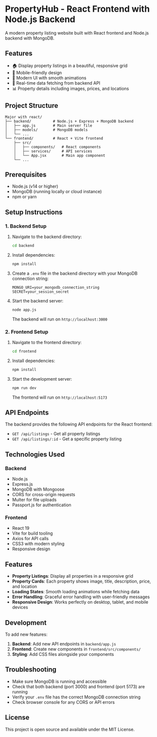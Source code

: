 # PropertyHub - React Frontend with Node.js Backend

A modern property listing website built with React frontend and Node.js backend with MongoDB.

## Features

- 🏠 Display property listings in a beautiful, responsive grid
- 📱 Mobile-friendly design
- 🎨 Modern UI with smooth animations
- 🔄 Real-time data fetching from backend API
- 📊 Property details including images, prices, and locations

## Project Structure

```
Major with react/
├── backend/          # Node.js + Express + MongoDB backend
│   ├── app.js        # Main server file
│   ├── models/       # MongoDB models
│   └── ...
└── frontend/         # React + Vite frontend
    ├── src/
    │   ├── components/   # React components
    │   ├── services/     # API services
    │   └── App.jsx       # Main app component
    └── ...
```

## Prerequisites

- Node.js (v14 or higher)
- MongoDB (running locally or cloud instance)
- npm or yarn

## Setup Instructions

### 1. Backend Setup

1. Navigate to the backend directory:
   ```bash
   cd backend
   ```

2. Install dependencies:
   ```bash
   npm install
   ```

3. Create a `.env` file in the backend directory with your MongoDB connection string:
   ```
   MONGO_URI=your_mongodb_connection_string
   SECRET=your_session_secret
   ```

4. Start the backend server:
   ```bash
   node app.js
   ```

   The backend will run on `http://localhost:3000`

### 2. Frontend Setup

1. Navigate to the frontend directory:
   ```bash
   cd frontend
   ```

2. Install dependencies:
   ```bash
   npm install
   ```

3. Start the development server:
   ```bash
   npm run dev
   ```

   The frontend will run on `http://localhost:5173`

## API Endpoints

The backend provides the following API endpoints for the React frontend:

- `GET /api/listings` - Get all property listings
- `GET /api/listings/:id` - Get a specific property listing

## Technologies Used

### Backend
- Node.js
- Express.js
- MongoDB with Mongoose
- CORS for cross-origin requests
- Multer for file uploads
- Passport.js for authentication

### Frontend
- React 19
- Vite for build tooling
- Axios for API calls
- CSS3 with modern styling
- Responsive design

## Features

- **Property Listings**: Display all properties in a responsive grid
- **Property Cards**: Each property shows image, title, description, price, and location
- **Loading States**: Smooth loading animations while fetching data
- **Error Handling**: Graceful error handling with user-friendly messages
- **Responsive Design**: Works perfectly on desktop, tablet, and mobile devices

## Development

To add new features:

1. **Backend**: Add new API endpoints in `backend/app.js`
2. **Frontend**: Create new components in `frontend/src/components/`
3. **Styling**: Add CSS files alongside your components

## Troubleshooting

- Make sure MongoDB is running and accessible
- Check that both backend (port 3000) and frontend (port 5173) are running
- Verify your `.env` file has the correct MongoDB connection string
- Check browser console for any CORS or API errors

## License

This project is open source and available under the MIT License. 
